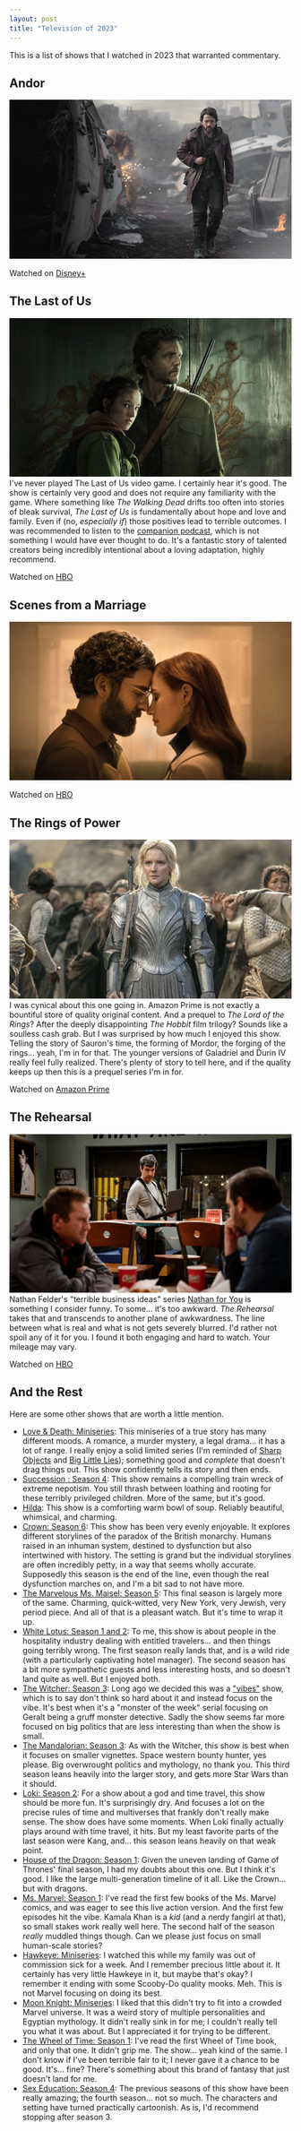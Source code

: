 ```yaml
---
layout: post
title: "Television of 2023"
---
```

This is a list of shows that I watched in 2023 that warranted commentary. 

## Andor
[![Andor](/media/posts/andor.jpeg)](https://www.disneyplus.com/series/star-wars-andor/3xsQKWG00GL5)

<p class="playLine"><span class='playIcon disney'></span>Watched on <a href="https://www.disneyplus.com/series/star-wars-andor/3xsQKWG00GL5">Disney+</a></p>

## The Last of Us
[![The Last of Us](/media/posts/last-of-us.jpg)](https://www.hbomax.com/series/urn:hbo:series:GYyofRQHeuJ6fiQEAAAEy)
I've never played The Last of Us video game. I certainly hear it's good. The show is certainly very good and does not require any familiarity with the game. Where something like _The Walking Dead_ drifts too often into stories of bleak survival, _The Last of Us_ is fundamentally about hope and love and family. Even if (no, _especially if_) those positives lead to terrible outcomes. I was recommended to listen to the [companion podcast](https://listen.hbo.com/the-last-of-us-podcast), which is not something I would have ever thought to do. It's a fantastic story of talented creators being incredibly intentional about a loving adaptation, highly recommend.

<p class="playLine"><span class='playIcon hbo'></span>Watched on <a href="https://www.hbomax.com/series/urn:hbo:series:GYyofRQHeuJ6fiQEAAAEy">HBO</a></p>

## Scenes from a Marriage 
[![Scenes from a Marriage ](/media/posts/scenes-from-a-marriage.jpeg)](https://www.hbo.com/scenes-from-a-marriage)

<p class="playLine"><span class='playIcon hbo'></span>Watched on <a href="https://www.hbo.com/scenes-from-a-marriage">HBO</a></p>

## The Rings of Power
[![Rings of Power](/media/posts/rings-of-power.jpg)](https://www.amazon.com/dp/B09QH98YG1)
I was cynical about this one going in. Amazon Prime is not exactly a bountiful store of quality original content. And a prequel to _The Lord of the Rings_? After the deeply disappointing _The Hobbit_ film trilogy? Sounds like a soulless cash grab. But I was surprised by how much I enjoyed this show. Telling the story of Sauron's time, the forming of Mordor, the forging of the rings… yeah, I'm in for that. The younger versions of Galadriel and Durin IV really feel fully realized.  There's plenty of story to tell here, and if the quality keeps up then this is a prequel series I'm in for.

<p class="playLine"><span class='playIcon amazon'></span>Watched on <a href="https://www.amazon.com/dp/B09QH98YG1">Amazon Prime</a></p>
	
## The Rehearsal
[![The Rehearsal](/media/posts/the-rehearsal.webp)](https://www.hbo.com/the-rehearsal)
Nathan Felder's "terrible business ideas" series [Nathan for You](https://www.youtube.com/show/SCPLEfS2BjEpBHxJLEE1uHyg?season=1&sbp=CgEx) is something I consider funny. To some… it's too awkward. _The Rehearsal_ takes that and transcends to another plane of awkwardness. The line between what is real and what is not gets severely blurred. I'd rather not spoil any of it for you. I found it both engaging and hard to watch. Your mileage may vary.
<p class="playLine"><span class='playIcon hbo'></span>Watched on <a href="https://www.hbo.com/the-rehearsal">HBO</a></p>

## And the Rest

Here are some other shows that are worth a little mention.

- [Love & Death: Miniseries](https://www.max.com/shows/love-death/f7b16534-5a7b-4e0e-906f-406d25e6b7af): This miniseries of a true story has many different moods. A romance, a murder mystery, a legal drama… it has a lot of range. I really enjoy a solid limited series (I'm reminded of [Sharp Objects](https://www.hbo.com/sharp-objects) and [Big Little Lies](https://www.hbo.com/big-little-lies)); something good and _complete_ that doesn't drag things out. This show confidently tells its story and then ends.
- [Succession : Season 4](https://www.hbo.com/succession): This show remains a compelling train wreck of extreme nepotism. You still thrash between loathing and rooting for these terribly privileged children. More of the same, but it's good.
- [Hilda](https://www.netflix.com/title/80115346): This show is a comforting warm bowl of soup. Reliably beautiful, whimsical, and charming.
- [Crown: Season 6](https://www.netflix.com/title/80025678): This show has been very evenly enjoyable. It explores different storylines of the paradox of the British monarchy. Humans raised in an inhuman system, destined to dysfunction but also intertwined with history. The setting is grand but the individual storylines are often incredibly petty, in a way that seems wholly accurate. Supposedly this season is the end of the line, even though the real dysfunction marches on, and I'm a bit sad to not have more.
- [The Marvelous Ms. Maisel: Season 5](https://www.amazon.com/Marvelous-Mrs-Maisel-Season/dp/B0875GWS52): This final season is largely more of the same. Charming, quick-witted, very New York, very Jewish, very period piece. And all of that is a pleasant watch. But it's time to wrap it up.
- [White Lotus: Season 1 and 2](https://www.hbo.com/the-white-lotus): To me, this show is about people in the hospitality industry dealing with entitled travelers… and then things going terribly wrong. The first season really lands that, and is a wild ride (with a particularly captivating hotel manager). The second season has a bit more sympathetic guests and less interesting hosts, and so doesn't land quite as well. But I enjoyed both.
- [The Witcher: Season 3](https://www.netflix.com/title/80189685): Long ago we decided this was a ["vibes"](https://www.youtube.com/watch?v=ZStkUxC4iL4&t=2801s&pp=ygUVcGF0cmljayB3aWxsZW1zIHZpYmVz) show, which is to say don't think so hard about it and instead focus on the vibe. It's best when it's a "monster of the week" serial focusing on Geralt being a gruff monster detective. Sadly the show seems far more focused on big politics that are less interesting than when the show is small.
- [The Mandalorian: Season 3](https://www.disneyplus.com/series/the-mandalorian/3jLIGMDYINqD): As with the Witcher, this show is best when it focuses on smaller vignettes. Space western bounty hunter, yes please. Big overwrought politics and mythology, no thank you. This third season leans heavily into the larger story, and gets more Star Wars than it should.
- [Loki: Season 2](https://www.disneyplus.com/series/Loki/6pARMvILBGzF): For a show about a god and time travel, this show should be more fun. It's surprisingly dry. And focuses a lot on the precise rules of time and multiverses that frankly don't really make sense. The show does have some moments. When Loki finally actually plays around with time travel, it hits. But my least favorite parts of the last season were Kang, and… this season leans heavily on that weak point.
- [House of the Dragon: Season 1](https://www.hbo.com/house-of-the-dragon): Given the uneven landing of Game of Thrones' final season, I had my doubts about this one. But I think it's good. I like the large multi-generation timeline of it all. Like the Crown… but with dragons.
- [Ms. Marvel: Season 1](https://www.disneyplus.com/series/ms-marvel/45BsikoMcOOo): I've read the first few books of the Ms. Marvel comics, and was eager to see this live action version. And the first few episodes hit the vibe. Kamala Khan is a _kid_ (and a nerdy fangirl at that), so small stakes work really well here. The second half of the season _really_ muddled things though. Can we please just focus on small human-scale stories?
- [Hawkeye: Miniseries](https://www.disneyplus.com/series/hawkeye/11Zy8m9Dkj5l): I watched this while my family was out of commission sick for a week. And I remember precious little about it. It certainly has very little Hawkeye in it, but maybe that's okay? I remember it ending with some Scooby-Do quality mooks. Meh. This is not Marvel focusing on doing its best.
- [Moon Knight: Miniseries](https://ondisneyplus.disney.com/show/moon-knight): I liked that this didn't try to fit into a crowded Marvel universe. It was a weird story of multiple personalities and Egyptian mythology. It didn't really sink in for me; I couldn't really tell you what it was about. But I appreciated it for trying to be different.
- [The Wheel of Time: Season 1](https://www.amazon.com/Wheel-Time-Season-1/dp/B09F59CZ7R): I've read the first Wheel of Time book, and only that one. It didn't grip me. The show… yeah kind of the same. I don't know if I've been terrible fair to it; I never gave it a chance to be good. It's… fine? There's something about this brand of fantasy that just doesn't land for me.
- [Sex Education: Season 4](https://www.netflix.com/title/80197526): The previous seasons of this show have been really amazing; the fourth season... not so much. The characters and setting have turned practically cartoonish. As is, I'd recommend stopping after season 3.